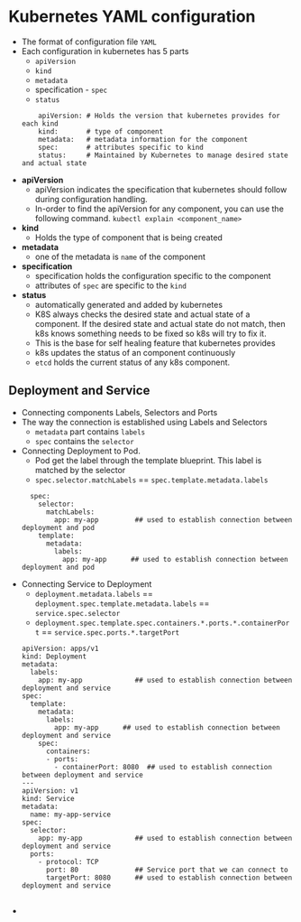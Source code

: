 # Kubernetes YAML configuration

-   The format of configuration file ```YAML```
-   Each configuration in kubernetes has 5 parts
    -   ```apiVersion```
    -   ```kind```
    -   ```metadata```
    -   specification - ```spec```
    -   ```status```
    ```
        apiVersion: # Holds the version that kubernetes provides for each kind
        kind:       # type of component
        metadata:   # metadata information for the component
        spec:       # attributes specific to kind
        status:     # Maintained by Kubernetes to manage desired state and actual state
    ```
-   **apiVersion**
    -   apiVersion indicates the specification that kubernetes should follow during configuration handling.
    -   In-order to find the apiVersion for any component, you can use the following command. ```kubectl explain <component_name>```
-   **kind**
    -   Holds the type of component that is being created
-   **metadata**
    -   one of the metadata is ```name``` of the component
-   **specification**
    -   specification holds the configuration specific to the component
    -   attributes of ```spec``` are specific to the ```kind```
-   **status**
    -   automatically generated and added by kubernetes
    -   K8S always checks the desired state and actual state of a component. If the desired state and actual state do not match, then k8s knows something needs to be fixed so k8s will try to fix it.
    -   This is the base for self healing feature that kubernetes provides
    -   k8s updates the status of an component continuously
    -   ```etcd``` holds the current status of any k8s component.

## Deployment and Service
-   Connecting components Labels, Selectors and Ports
-   The way the connection is established using Labels and Selectors
    -   ```metadata``` part contains ```labels```
    -   ```spec``` contains the ```selector``` 
-   Connecting Deployment to Pod. 
    -   Pod get the label through the template blueprint. This label is matched by the selector
    -   ```spec.selector.matchLabels``` == ```spec.template.metadata.labels```
    ```
      spec:
        selector:
          matchLabels:
            app: my-app         ## used to establish connection between deployment and pod
        template:
          metadata:
            labels:
              app: my-app      ## used to establish connection between deployment and pod
    ```
-   Connecting Service to Deployment
    -   ```deployment.metadata.labels``` == ```deployment.spec.template.metadata.labels``` == ```service.spec.selector```
    -   ```deployment.spec.template.spec.containers.*.ports.*.containerPort``` == ```service.spec.ports.*.targetPort```
    ```
    apiVersion: apps/v1
    kind: Deployment
    metadata:
      labels:
        app: my-app             ## used to establish connection between deployment and service
    spec:
      template:
        metadata:
          labels:
            app: my-app      ## used to establish connection between deployment and service
        spec:
          containers:
          - ports:
            - containerPort: 8080  ## used to establish connection between deployment and service
    ---
    apiVersion: v1
    kind: Service
    metadata:
      name: my-app-service
    spec:
      selector:
        app: my-app             ## used to establish connection between deployment and service
      ports:
        - protocol: TCP
          port: 80              ## Service port that we can connect to
          targetPort: 8080      ## used to establish connection between deployment and service
    ```

## 
-   